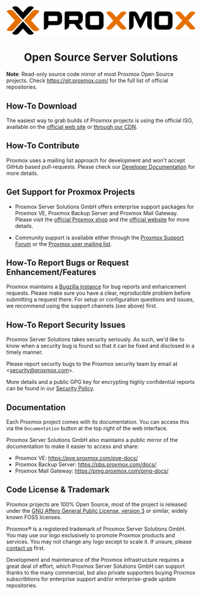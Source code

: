<p align="center">
  <a href="https://proxmox.com">
    <img width="800" src="https://raw.githubusercontent.com/proxmox/.github/main/Proxmox-logo-800.svg">
  </a>
</p>

<h1 align="center">Open Source Server Solutions</h1>

**Note**: Read-only source code mirror of most Proxmox Open Source projects. Check https://git.proxmox.com/ for the full list of official repositories.

## How-To Download

The easiest way to grab builds of Proxmox projects is using the official ISO, available on the
[official web site](https://proxmox.com/en/downloads) or [through our CDN](https://enterprise.proxmox.com/iso/).

## How-To Contribute

Proxmox uses a mailing list approach for development and won't accept GitHub based pull-requests.
Please check our [Developer Documentation](https://pve.proxmox.com/wiki/Developer_Documentation) for more details.

## Get Support for Proxmox Projects

* Proxmox Server Solutions GmbH offers enterprise support packages for Proxmox VE, Proxmox Backup Server and Proxmox Mail Gateway.
  Please visit the [official Proxmox shop](https://shop.proxmox.com/) and the [official website](https://www.proxmox.com/) for more details.
  
* Community support is available either through the [Proxmox Support Forum](https://forum.proxmox.com/) or the
  [Proxmox user mailing list](https://lists.proxmox.com/cgi-bin/mailman/listinfo/pve-user).
  
## How-To Report Bugs or Request Enhancement/Features

Proxmox maintains a [Bugzilla instance](https://bugzilla.proxmox.com/) for bug reports and enhancement requests.
Please make sure you have a clear, reproducible problem before submitting a request there.
For setup or configuration questions and issues, we recommend using the support channels (see above) first.

## How-To Report Security Issues

Proxmox Server Solutions takes security seriously.
As such, we'd like to know when a security bug is found so that it can be fixed and disclosed in a timely manner.

Please report security bugs to the Proxmox security team by email at <[security@proxmox.com](mailto:security@proxmox.com)>.

More details and a public GPG key for encrypting highly confidential reports can be found in our [Security Policy](https://pve.proxmox.com/wiki/Security_Reporting).

## Documentation

Each Proxmox project comes with its documentation. You can access this via the `Documentation` button at the top right of the web interface.

Proxmox Server Solutions GmbH also maintains a public mirror of the documentation to make it easier to access and share:

* Proxmox VE: https://pve.proxmox.com/pve-docs/
* Proxmox Backup Server: https://pbs.proxmox.com/docs/
* Proxmox Mail Gateway: https://pmg.proxmox.com/pmg-docs/

## Code License & Trademark

Proxmox projects are 100% Open Source, most of the project is released under the
[GNU Affero General Public License, version 3](https://www.gnu.org/licenses/agpl-3.0.html) or similar,
widely known FOSS licenses.

Proxmox® is a registered trademark of Proxmox Server Solutions GmbH.
You may use our logo exclusively to promote Proxmox products and services.
You may not change any logo except to scale it. If unsure, please [contact us](https://www.proxmox.com/en/about/contact) first.

Development and maintenance of the Proxmox infrastructure requires a great deal of effort, which Proxmox Server Solutions GmbH
can support thanks to the many commercial, but also private supporters buying Proxmox subscribtions for enterprise support
and/or enterprise-grade update repositories.
